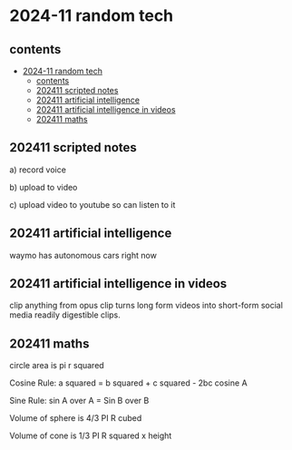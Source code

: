 # 2024-11 random tech

## contents

- [2024-11 random tech](#2024-11-random-tech)
  - [contents](#contents)
  - [202411 scripted notes](#202411-scripted-notes)
  - [202411 artificial intelligence](#202411-artificial-intelligence)
  - [202411 artificial intelligence in videos](#202411-artificial-intelligence-in-videos)
  - [202411 maths](#202411-maths)

## 202411 scripted notes

a) record voice

b) upload to video

c) upload video to youtube so can listen to it

## 202411 artificial intelligence

waymo has autonomous cars right now

## 202411 artificial intelligence in videos

clip anything from opus clip turns long form videos into short-form social media readily digestible clips.

## 202411 maths

circle area is pi r squared

Cosine Rule: a squared = b squared + c squared - 2bc cosine A

Sine Rule: sin A over A = Sin B over B

Volume of sphere is 4/3 PI R cubed

Volume of cone is 1/3 PI R squared x height

